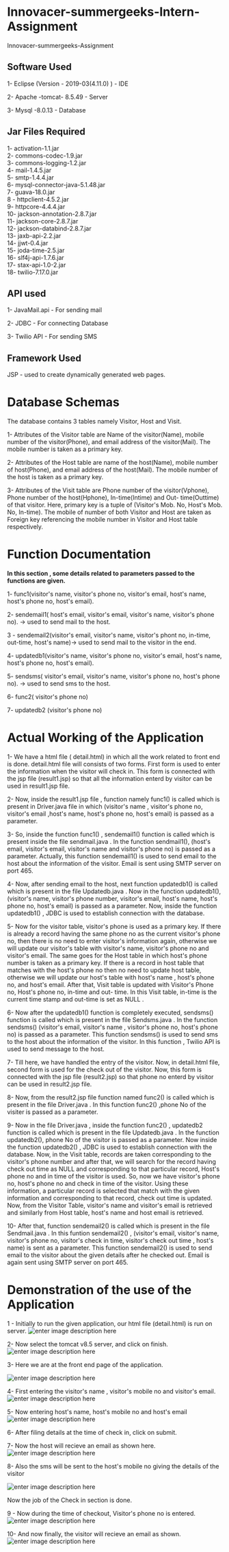 # Innovacer-summergeeks-Intern-Assignment
Innovacer-summergeeks-Assignment



## Software Used
1- Eclipse (Version - 2019-03(4.11.0) ) -  IDE

2- Apache -tomcat- 8.5.49 - Server

3- Mysql -8.0.13 - Database

## Jar Files Required
1- activation-1.1.jar  
2- commons-codec-1.9.jar  
3- commons-logging-1.2.jar  
4- mail-1.4.5.jar  
5- smtp-1.4.4.jar  
6- mysql-connector-java-5.1.48.jar  
7- guava-18.0.jar  
8 - httpclient-4.5.2.jar  
9- httpcore-4.4.4.jar  
10- jackson-annotation-2.8.7.jar  
11- jackson-core-2.8.7.jar  
12- jackson-databind-2.8.7.jar  
13- jaxb-api-2.2.jar  
14- jjwt-0.4.jar  
15- joda-time-2.5.jar  
16- slf4j-api-1.7.6.jar  
17- stax-api-1.0-2.jar  
18- twilio-7.17.0.jar   
## API used
1- JavaMail.api - For sending mail

2- JDBC - For connecting Database

3- Twilio API - For sending SMS

## Framework Used
JSP -  used to create dynamically generated web pages.

# Database Schemas
The database contains 3 tables namely Visitor, Host and Visit.

1- Attributes of the Visitor table are Name of the visitor(Name), mobile number of the visitor(Phone), and email address of the visitor(Mail). The mobile number is taken as a primary key.

2- Attributes of the Host table are name of the host(Name), mobile number of host(Phone), and email address of the host(Mail). The mobile number of the host is taken as a primary key.

3- Attributes of the Visit table are Phone number of the visitor(Vphone), Phone number of the host(Hphone), In-time(Intime)  and Out- time(Outtime) of that visitor. Here, primary key is a tuple of (Visitor's Mob. No, Host's Mob. No, In-time). The mobile of number of both Visitor and Host are taken as Foreign key referencing the mobile number in Visitor and Host table respectively.

# Function Documentation
**In this section , some details  related to parameters passed to the functions  are given.**

1- func1(visitor's name, visitor's phone no, visitor's email, host's name, host's phone no, host's email).

2- sendemail1( host's email, visitor's email, visitor's name, visitor's phone no). -> used to send mail to the host.

3 - sendemail2(visitor's email, visitor's name, visitor's phont no, in-time, out-time, host's name)-> used to send mail to the visitor in the end.

4- updatedb1(visitor's name, visitor's phone no, visitor's email, host's name, host's phone no, host's email). 

5- sendsms( visitor's email, visitor's name, visitor's phone no, host's phone no). -> used to send sms to the host.

6-  func2( visitor's phone no)

7-  updatedb2 (visitor's phone no)

# Actual Working of the Application
1- We have a html file ( detail.html) in which all the work related to front end is done.
detail.html file will consists of two forms. First form is used to enter the information when the visitor will check in. This form is connected with the jsp file (result1.jsp) so that all the information enterd by visitor can be used in result1.jsp file.

2- Now, inside the result1.jsp file , function namely func1() is called which is present in Driver.java file in which (visitor's name , visitor's phone no, visitor's email ,host's name, host's phone no, host's email) is passed as a parameter.

3- So, inside the function func1() , sendemail1() function is called which is present inside the file sendmail.java . In the function sendmail1(), (host's email, visitor's email, visitor's name and visitor's phone no) is passed as a parameter. Actually, this function sendemail1() is used to send email to the host about the information of the visitor. Email is sent using SMTP server on port 465.

4- Now, after sending email to the host, next function updatedb1() is called which is present in the  file Updatedb.java . Now in the function updatedb1(), (visitor's name, visitor's phone number, visitor's email, host's name, host's phone no, host's email) is passed as a parameter. Now, inside the function updatedb1() , JDBC is used to establish connection with the database. 

5- Now for the visitor table, visitor's phone is used as a primary key. If there is already a record having the same phone no as the current visitor's phone no, then there is no need to enter visitor's information again, otherwise we will update our visitor's table with visitor's name, visitor's phone no and visitor's email. The same goes for the Host table in which host's phone number is taken as a primary key. If there is a record in host table that matches with the host's phone no then no need to update host table, otherwise we will update our host's table with host's name , host's phone no, and host's email.  After that, Visit table is updated with Visitor's Phone no, Host's phone no, in-time and out- time. In this Visit table, in-time is the current time stamp and out-time is set as NULL .

6- Now after the updatedb1() function is completely executed, sendsms() function is called which is present in the file Sendsms.java . In the function sendsms() (visitor's email, visitor's name , visitor's phone no, host's phone no) is passed as a parameter. This function sendsms() is used to send sms to the host about the information of the visitor. 
In this function , Twilio API is used to send message to the host.

7-  Till here, we have handled the entry of the visitor.  Now, in  detail.html file, second form is used for the check out of the visitor. Now, this form is connected with the jsp file (result2.jsp)  so that phone no enterd by visitor can be used in result2.jsp file. 

8- Now, from the result2.jsp file function named func2() is called which is present in the file Driver.java .  In this function func2() ,phone No of the visiter is passed as a parameter.

9- Now in the file Driver.java  , inside the function func2() , updatedb2 function is called which is present in the file Updatedb.java . In the function updatedb2(), phone No of the visitor is passed as a parameter. Now inside the function updatedb2() , JDBC is used to establish connection with the database. Now, in the Visit table, records are taken corresponding to the visitor's phone number and after that,  we will search for the record having check out time as NULL and corresponding to that particular record, Host's phone no and in time of the visitor is used. So, now we have visitor's phone no, host's phone no and check in time of the visitor. Using these information, a particular record is selected that match with the given information and corresponding to that record, check out time is updated.  Now, from the Visitor Table, visitor's name and visitor's email is retrieved and similarly from Host table, host's name and host email is retrieved. 

10- After that, function sendemail2() is called which is present in the file Sendmail.java .
In this funtion sendemail2() , (visitor's email, visitor's name, visitor's phone no, visitor's check in time, visitor's check out time , host's name) is sent as a parameter. 
This function sendemail2() is used to send email to the visitor about the given details after he checked out. Email is again sent using SMTP server on port 465.


# Demonstration of the use of the Application 



1 - Initially to run  the given application, our html file (detail.html) is run on server.
![enter image description here](https://lh3.googleusercontent.com/sHKN4bpOWtZksei0CAL6RCHpWfBQiqthCWkaEaIcjjcXoteqW9qS44vgBuCCkiIom3Rg-8wfJkfu)


2- Now select the tomcat v8.5 server, and click on finish.
![enter image description here](https://lh3.googleusercontent.com/S1dXwt8S8wxkAd-BSm6gPXUPW21jGw653R7h1XioU-4XlH-9t-780GQ_nkikJkBA5JwGHXF4cK8l)


3- Here we are at the front end page of the application.

![enter image description here](https://lh3.googleusercontent.com/wZ5XWpNG8J5trre5-27uCHkcAtBSP4zenm10ifrvLI6xazbGJ1VaLKuennrge_y_L7M1VbHPaZhq)

4- First entering the visitor's name , visitor's mobile no and visitor's email.
![enter image description here](https://lh3.googleusercontent.com/hg301ZNDTm4kSVNcFYhcPPOlqc2P6Tq4i27uE31_PkLxPcND1XsV9LNxpqLiQjFjYc_FaqE-F0Gx)

5- Now entering host's name, host's mobile no and host's email
![enter image description here](https://lh3.googleusercontent.com/awdpvq0J4cPb7un1We-PdUanXDEaY44iKi_yGWw29SYUmj7_2_IZLN0wy1-sY97ecXtZR29DQZF8)

6- After filing details at the time of check in, click on submit.

7- Now the host will recieve an email as shown here.
![enter image description here](https://lh3.googleusercontent.com/M8Q9P3IdUmUTrQSKnJ2UFyPybKREYhgbB294ISzcLr9-gYetvRiVU6k1ZbOQg9qpIwn97aSDE24c)

8- Also the sms will be sent to the host's mobile no giving the details of the visitor

![enter image description here](https://lh3.googleusercontent.com/xZArqc5o0gu4LRPL-u0OrJbw9uuhuMoxGsgBwnDU2LEWHXs_wluJkzsmX4IUnL7cF2xa1-ugD6va)

Now the job of the Check in section is done.

9 -  Now during the time of checkout, Visitor's phone no is entered.![enter image description here](https://lh3.googleusercontent.com/6OTYkcOjLJgCUX7xaaFw5S3HyiPhv93gtyR0LaZ9ZTXvpG2ov-bfg1cp8e4ayEI6X7TTp7xkBdjP)

10- And now finally, the visitor will recieve an email as shown.
![enter image description here](https://lh3.googleusercontent.com/aenfDExLH0iyf47DH8bstf3yHx9eALsAaS06FsfMCEX4CM0US4W14iMkJ04VnVhkiHotAK3qh5Cn)


